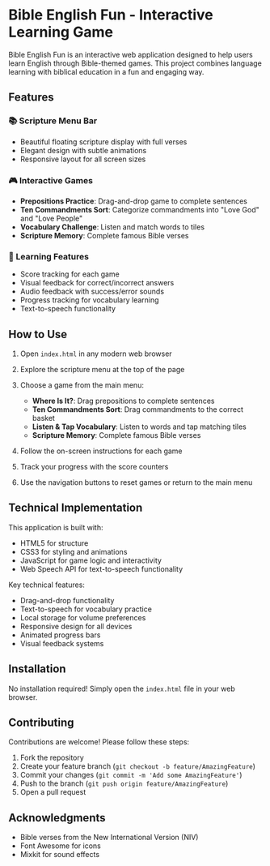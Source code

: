 # Bible English Fun - Interactive Learning Game

Bible English Fun is an interactive web application designed to help users learn English through Bible-themed games. This project combines language learning with biblical education in a fun and engaging way.

## Features

### 📚 Scripture Menu Bar
- Beautiful floating scripture display with full verses
- Elegant design with subtle animations
- Responsive layout for all screen sizes

### 🎮 Interactive Games
- **Prepositions Practice**: Drag-and-drop game to complete sentences
- **Ten Commandments Sort**: Categorize commandments into "Love God" and "Love People"
- **Vocabulary Challenge**: Listen and match words to tiles
- **Scripture Memory**: Complete famous Bible verses

### 🎯 Learning Features
- Score tracking for each game
- Visual feedback for correct/incorrect answers
- Audio feedback with success/error sounds
- Progress tracking for vocabulary learning
- Text-to-speech functionality

## How to Use

1. Open `index.html` in any modern web browser
2. Explore the scripture menu at the top of the page
3. Choose a game from the main menu:
   - **Where Is It?**: Drag prepositions to complete sentences
   - **Ten Commandments Sort**: Drag commandments to the correct basket
   - **Listen & Tap Vocabulary**: Listen to words and tap matching tiles
   - **Scripture Memory**: Complete famous Bible verses

4. Follow the on-screen instructions for each game
5. Track your progress with the score counters
6. Use the navigation buttons to reset games or return to the main menu

## Technical Implementation

This application is built with:
- HTML5 for structure
- CSS3 for styling and animations
- JavaScript for game logic and interactivity
- Web Speech API for text-to-speech functionality

Key technical features:
- Drag-and-drop functionality
- Text-to-speech for vocabulary practice
- Local storage for volume preferences
- Responsive design for all devices
- Animated progress bars
- Visual feedback systems


## Installation

No installation required! Simply open the `index.html` file in your web browser.

## Contributing

Contributions are welcome! Please follow these steps:
1. Fork the repository
2. Create your feature branch (`git checkout -b feature/AmazingFeature`)
3. Commit your changes (`git commit -m 'Add some AmazingFeature'`)
4. Push to the branch (`git push origin feature/AmazingFeature`)
5. Open a pull request

## Acknowledgments

- Bible verses from the New International Version (NIV)
- Font Awesome for icons
- Mixkit for sound effects
